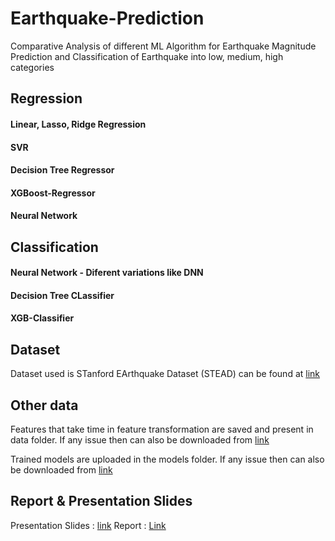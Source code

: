 # Earthquake-Prediction
Comparative Analysis of different ML Algorithm for Earthquake Magnitude Prediction and Classification of Earthquake into low, medium, high categories

## Regression
#### Linear, Lasso, Ridge Regression
#### SVR
#### Decision Tree Regressor
#### XGBoost-Regressor
#### Neural Network

## Classification
#### Neural Network - Diferent variations like DNN
#### Decision Tree CLassifier
#### XGB-Classifier


## Dataset
Dataset used is STanford EArthquake Dataset (STEAD) can be found at [link](https://www.kaggle.com/mostafamousavi/stanford-earthquake-dataset)

## Other data
Features that take time in feature transformation are saved and present in data folder. If any issue then can also be downloaded from [link](https://drive.google.com/drive/folders/1xSMey5j97nc3Lq8tNZeHnqvnkfqZhHPL?usp=sharing)

Trained models are uploaded in the models folder. If any issue then can also be downloaded from [link](https://drive.google.com/drive/folders/11cr01dKI_l4ItkLoCNo-qCnh7GNMfy53?usp=sharing)


## Report & Presentation Slides
Presentation Slides : [link](https://docs.google.com/presentation/d/1Q3NL6joyN5TFvJH1nZwLFilw43Yg4TkKpz-FOfwjlaU/edit?usp=sharing)
Report : [Link]()
